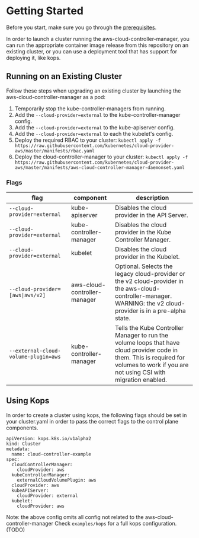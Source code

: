 # Getting Started

Before you start, make sure you go through the [prerequisites](prerequisites.md).

In order to launch a cluster running the aws-cloud-controller-manager, you can run the appropriate container image release from this repository on an existing cluster, or you can use a deployment tool that has support for deploying it, like kops.

## Running on an Existing Cluster

Follow these steps when upgrading an existing cluster by launching the aws-cloud-controller-manager as a pod:

1. Temporarily stop the kube-controller-managers from running.
1. Add the `--cloud-provider=external` to the kube-controller-manager config.
1. Add the `--cloud-provider=external` to the kube-apiserver config.
1. Add the `--cloud-provider=external` to each the kubelet's config.
1. Deploy the required RBAC to your cluster:
    `kubectl apply -f https://raw.githubusercontent.com/kubernetes/cloud-provider-aws/master/manifests/rbac.yaml`
1. Deploy the cloud-controller-manager to your cluster:
    `kubectl apply -f https://raw.githubusercontent.com/kubernetes/cloud-provider-aws/master/manifests/aws-cloud-controller-manager-daemonset.yaml`

### Flags

| flag | component | description |
|------|-----------|-------------|
| `--cloud-provider=external` | kube-apiserver | Disables the cloud provider in the API Server. |
| `--cloud-provider=external` | kube-controller-manager | Disables the cloud provider in the Kube Controller Manager. |
| `--cloud-provider=external` | kubelet | Disables the cloud provider in the Kubelet. |
| <code>--cloud-provider=[aws&#124;aws/v2]</code> | aws-cloud-controller-manager | Optional.  Selects the legacy cloud-provider or the v2 cloud-provider in the aws-cloud-controller-manager. WARNING: the v2 cloud-provider is in a pre-alpha state. |
| `--external-cloud-volume-plugin=aws` | kube-controller-manager | Tells the Kube Controller Manager to run the volume loops that have cloud provider code in them.  This is required for volumes to work if you are not using CSI with migration enabled. |

## Using Kops

In order to create a cluster using kops, the following flags should be set in your cluster.yaml in order to pass the correct flags to the control plane components.

```
apiVersion: kops.k8s.io/v1alpha2
kind: Cluster
metadata:
  name: cloud-controller-example
spec:
  cloudControllerManager:
    cloudProvider: aws
  kubeControllerManager:
    externalCloudVolumePlugin: aws
  cloudProvider: aws
  kubeAPIServer:
    cloudProvider: external
  kubelet:
    cloudProvider: aws
```

Note: the above config omits all config not related to the aws-cloud-controller-manager Check `examples/kops` for a full kops configuration. (TODO)
